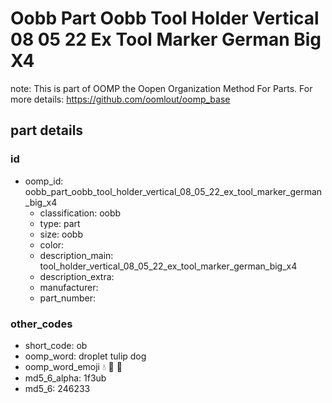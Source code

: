 # Oobb Part Oobb Tool Holder Vertical 08 05 22 Ex Tool Marker German Big X4  

note: This is part of OOMP the Oopen Organization Method For Parts. For more details: https://github.com/oomlout/oomp_base

##  part details





### id
* oomp_id: oobb_part_oobb_tool_holder_vertical_08_05_22_ex_tool_marker_german_big_x4
  * classification: oobb
  * type: part
  * size: oobb
  * color: 
  * description_main: tool_holder_vertical_08_05_22_ex_tool_marker_german_big_x4
  * description_extra: 
  * manufacturer: 
  * part_number: 

### other_codes
* short_code: ob
* oomp_word: droplet tulip dog
* oomp_word_emoji :droplet: :tulip: :dog:
* md5_6_alpha: 1f3ub
* md5_6: 246233